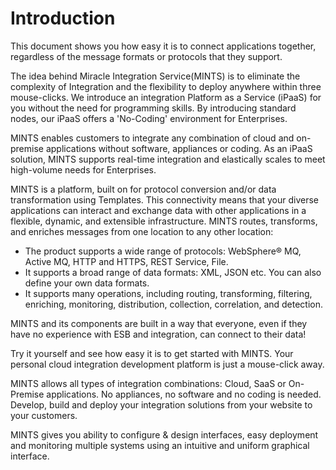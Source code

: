 # Introduction

This document shows you how easy it is to connect applications together, regardless of the message formats or protocols that they support.

The idea behind Miracle Integration Service(MINTS) is to eliminate the complexity of Integration and the flexibility to deploy anywhere within three mouse-clicks. We introduce an integration Platform as a Service (iPaaS) for you without the need for programming skills. By introducing standard nodes, our iPaaS offers a 'No-Coding' environment for Enterprises.  

MINTS enables customers to integrate any combination of cloud and on-premise applications without software, appliances or coding. As an iPaaS solution, MINTS supports real-time integration and elastically scales to meet high-volume needs for Enterprises.

MINTS is a platform, built on for protocol conversion and/or data transformation using Templates. This connectivity means that your diverse applications can interact and exchange data with other applications in a flexible, dynamic, and extensible infrastructure. MINTS routes, transforms, and enriches messages from one location to any other location:

- The product supports a wide range of protocols: WebSphere® MQ, Active MQ, HTTP and HTTPS, REST Service, File.
- It supports a broad range of data formats: XML, JSON etc. You can also define your own data formats.
- It supports many operations, including routing, transforming, filtering, enriching, monitoring, distribution, collection, correlation, and detection.

MINTS and its components are built in a way that everyone, even if they have no experience with ESB and integration, can connect to their data!

Try it yourself and see how easy it is to get started with MINTS. Your personal cloud integration development platform is just a mouse-click away.

MINTS allows all types of integration combinations: Cloud, SaaS or On-Premise applications. No appliances, no software and no coding is needed. Develop, build and deploy your integration solutions from your website to your customers.

MINTS gives you ability to configure & design interfaces, easy deployment and monitoring multiple systems using an intuitive and uniform graphical interface.


